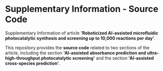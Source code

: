 # Supplementary Information - Source Code

Supplementary Information of article **'Roboticized AI-assisted microfluidic photocatalytic synthesis and screening up to 10,000 reactions per day'**.

This repository provides the **source code** related to two sections of the article, including the section **'AI-assisted absorbance prediction and ultra-high-throughput photocatalytic screening'** and the section **'AI-assisted cross-species prediction'**.

